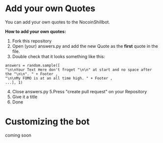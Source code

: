 # Add your own Quotes
You can add your own quotes to the NocoinShillbot.

**How to add your own quotes:**
1. Fork this repository
2. Open (your) answers.py and add the new Quote as the **first** quote in the file.
3. Double check that it looks something like this:
```
answers = random.sample([
"\n\nYour Text Here don't froget "\n\n" at start and no space after the "\n\n". " + Footer ,
"\n\nMy FOMO is at an all time high. " + Footer ,
...], 1)
```
4. Close answers.py
5.Press "create pull request" on your Repository
6. Give it a title
7. Done

# Customizing the bot
coming soon
